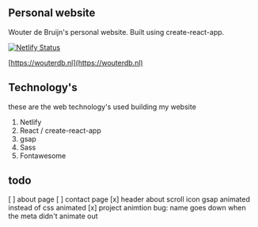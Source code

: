 ## Personal website
Wouter de Bruijn's personal website.
Built using create-react-app.

[![Netlify Status](https://api.netlify.com/api/v1/badges/f42f95df-9705-4ed3-a576-321b62c7ea7d/deploy-status)](https://app.netlify.com/sites/wouterdb/deploys)

[https://wouterdb.nl](https://wouterdb.nl)


## Technology's

these are the web technology's used building my website

1. Netlify
2. React / create-react-app
3. gsap
4. Sass
5. Fontawesome


## todo 

[ ] about page
[ ] contact page
[x] header about scroll icon gsap animated instead of css animated
[x] project animtion bug: name goes down when the meta didn't animate out
